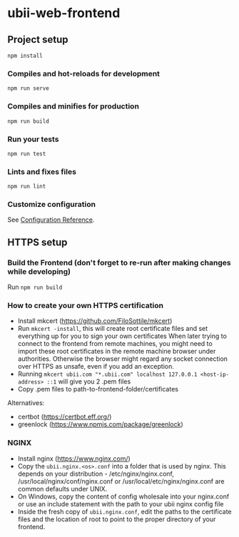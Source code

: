 # ubii-web-frontend

## Project setup

```
npm install
```

### Compiles and hot-reloads for development

```
npm run serve
```

### Compiles and minifies for production

```
npm run build
```

### Run your tests

```
npm run test
```

### Lints and fixes files

```
npm run lint
```

### Customize configuration

See [Configuration Reference](https://cli.vuejs.org/config/).

## HTTPS setup

### Build the Frontend (don't forget to re-run after making changes while developing)

Run `npm run build`

### How to create your own HTTPS certification

- Install mkcert (https://github.com/FiloSottile/mkcert)
- Run `mkcert -install`, this will create root certificate files and set everything up for you to sign your own certificates
  When later trying to connect to the frontend from remote machines, you might need to import these root certificates in the remote machine browser under authorities. Otherwise the browser might regard any socket connection over HTTPS as unsafe, even if you add an exception.
- Running `mkcert ubii.com "*.ubii.com" localhost 127.0.0.1 <host-ip-address> ::1` will give you 2 .pem files
- Copy .pem files to path-to-frontend-folder/certificates

Alternatives:

- certbot (https://certbot.eff.org/)
- greenlock (https://www.npmjs.com/package/greenlock)

### NGINX

- Install nginx (https://www.nginx.com/)
- Copy the `ubii.nginx.<os>.conf` into a folder that is used by nginx. This depends on your distribution - /etc/nginx/nginx.conf, /usr/local/nginx/conf/nginx.conf or /usr/local/etc/nginx/nginx.conf are common defaults under UNIX.
- On Windows, copy the content of config wholesale into your nginx.conf or use an include statement with the path to your ubii nginx config file
- Inside the fresh copy of `ubii.nginx.conf`, edit the paths to the certificate files and the location of root to point to the proper directory of your frontend.
